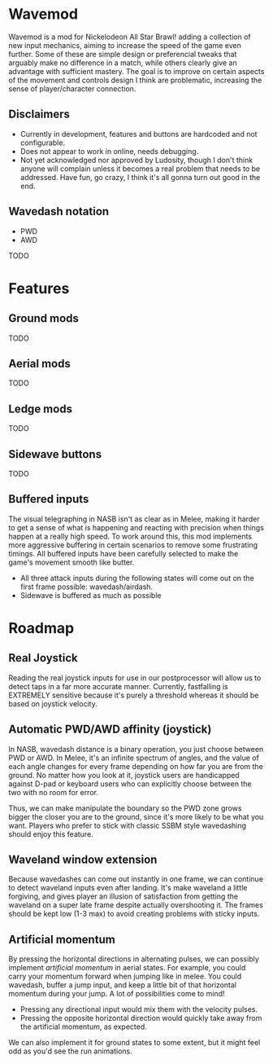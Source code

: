 # Wavemod

Wavemod is a mod for Nickelodeon All Star Brawl! adding a collection of new input mechanics, aiming to increase the speed of the game even further.
Some of these are simple design or preferencial tweaks that arguably make no difference in a match, while others clearly give an advantage
with sufficient mastery. The goal is to improve on certain aspects of the movement and controls design I think are problematic, increasing the sense of player/character connection.

## Disclaimers

- Currently in development, features and buttons are hardcoded and not configurable.
- Does not appear to work in online, needs debugging.
- Not yet acknowledged nor approved by Ludosity, though I don't think anyone will complain unless it becomes a real problem that needs to be addressed. Have fun, go crazy, I think it's all gonna turn out good in the end.

## Wavedash notation

- PWD
- AWD

TODO

# Features

## Ground mods

TODO

## Aerial mods

TODO


## Ledge mods

TODO

## Sidewave buttons

TODO

## Buffered inputs

The visual telegraphing in NASB isn't as clear as in Melee, making it harder to get a sense of what is happening and reacting with precision when things happen at a really high speed. To work around this, this mod implements more aggressive buffering in certain scenarios to remove some frustrating timings. All buffered inputs have been carefully selected to make the game's movement smooth like butter.

- All three attack inputs during the following states will come out on the first frame possible: wavedash/airdash.
- Sidewave is buffered as much as possible

# Roadmap

## Real Joystick

Reading the real joystick inputs for use in our postprocessor will allow us to detect taps in a far more accurate manner. Currently, fastfalling is EXTREMELY sensitive because it's purely a threshold whereas it should be based on joystick velocity.

## Automatic PWD/AWD affinity (joystick)

In NASB, wavedash distance is a binary operation, you just choose between PWD or AWD. In Melee, it's an infinite spectrum of angles, and the value of each angle changes for every frame depending on how far you are from the ground. No matter how you look at it, joystick users are handicapped against D-pad or keyboard users who can explicitly choose between the two with no room for error.

Thus, we can make manipulate the boundary so the PWD zone grows bigger the closer you are to the ground, since it's more likely to be what you want. Players who prefer to stick with classic SSBM style wavedashing should enjoy this feature.

## Waveland window extension

Because wavedashes can come out instantly in one frame, we can continue to detect waveland inputs even after landing. It's make waveland a little forgiving, and gives player an illusion of satisfaction from getting the waveland on a super late frame despite actually overshooting it. The frames should be kept low (1-3 max) to avoid creating problems with sticky inputs.

## Artificial momentum

By pressing the horizontal directions in alternating pulses, we can possibly implement _artificial momentum_ in aerial states. For example, you could carry your momentum forward when jumping like in melee. You could wavedash, buffer a jump input, and keep a little bit of that horizontal momentum during your jump. A lot of possibilities come to mind!

- Pressing any directional input would mix them with the velocity pulses.
- Pressing the opposite horizontal direction would quickly take away from the artificial momentum, as expected.

We can also implement it for ground states to some extent, but it might feel odd as you'd see the run animations.
